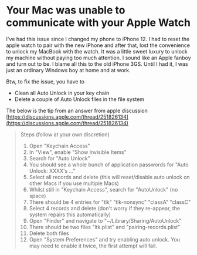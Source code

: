 # Your Mac was unable to communicate with your Apple Watch

I've had this issue since I changed my phone to iPhone 12. I had to reset the apple watch to pair with the new iPhone and after that, lost the convenience to unlock my MacBook with the watch. It was a little sweet luxury to unlock my machine without paying too much attention. I sound like an Apple fanboy and turn out to be. I blame all this to the old iPhone 3GS. Until I had it, I was just an ordinary Windows boy at home and at work. 

Btw, to fix the issue, you have to

* Clean all Auto Unlock in your key chain
* Delete a couple of Auto Unlock files in the file system

The below is the tip from an answer from apple discussion [https://discussions.apple.com/thread/251826134](https://discussions.apple.com/thread/251826134)

> Steps \(follow at your own discretion\)
>
> 1. Open "Keychain Access"
> 2. In "View", enable "Show Invisible Items"
> 3. Search for "Auto Unlock"
> 4. You should see a whole bunch of application passwords for "Auto Unlock: XXXX's ..."
> 5. Select all records and delete \(this will reset/disable auto unlock on other Macs if you use multiple Macs\)
> 6. Whilst still in "Keychain Access", search for "AutoUnlock" \(no space\)
> 7. There should be 4 entries for "tlk" "tlk-nonsync" "classA" "classC"
> 8. Select 4 records and delete \(don't worry if they re-appear, the system repairs this automatically\)
> 9. Open "Finder" and navigate to "~/Library/Sharing/AutoUnlock"
> 10. There should be two files "ltk.plist" and "pairing-records.plist"
> 11. Delete both files
> 12. Open "System Preferences" and try enabling auto unlock. You may need to enable it twice, the first attempt will fail.

